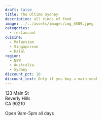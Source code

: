 ```yaml
---
draft: false
title: The Ultimo Sydney
description: all kinds of food
image: ../../assets/images/img_6809.jpeg
categories:
  - restaurant
cuisine:
  - Malaysian
  - Singaporean
  - halal
region:
  - NSW
  - Australia
  - Sydney
discount_pct: 10
discount_text: Only if you buy a main meal
---
```

123 Main St\
Beverly Hills\
CA 90210

Open 9am-5pm all days
